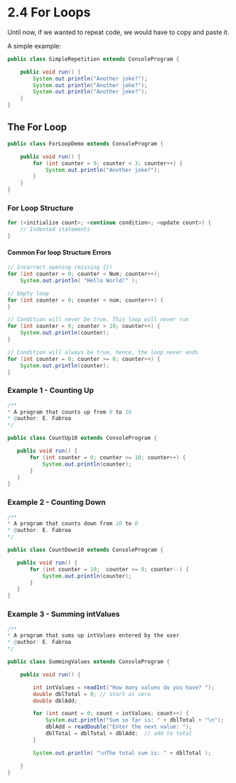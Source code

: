 
# 2.4 For Loops

Until now, if we wanted to repeat code, we would have to copy and paste it.

A simple example:


```java
public class SimpleRepetition extends ConsoleProgram {

    public void run() {
        System.out.println("Another joke?");
        System.out.println("Another joke?");
        System.out.println("Another joke?");
    }
}
```



## The For Loop


```java
public class ForLoopDemo extends ConsoleProgram {

    public void run() {
        for (int counter = 0; counter < 3; counter++) {
            System.out.println("Another joke?");
        }
    }
}
```



### For Loop Structure


```java
for (<initialize count>; <continue condition>; <update count>) {
    // Indented statements
}
```



#### Common For loop Structure Errors


```java
// Incorrect opening (missing {})
for (int counter = 0; counter < Num; counter++);
    System.out.println( "Hello World!" );

// Empty loop
for (int counter = 0; counter < num; counter++) {
}

// Condition will never be true. This loop will never run
for (int counter = 0; counter > 10; counter++) {
    System.out.println(counter);
}

// Condition will always be true, hence, the loop never ends
for (int counter = 0; counter >= 0; counter++) {
    System.out.println(counter);
}
```



### Example 1 - Counting Up


```java
/**
* A program that counts up from 0 to 10
* @author: E. Fabroa
*/

public class CountUp10 extends ConsoleProgram {

   public void run() {
       for (int counter = 0; counter <= 10; counter++) {
           System.out.println(counter);
       }
   }
}
```



###  Example 2 - Counting Down
```java
/**
* A program that counts down from 10 to 0
* @author: E. Fabroa
*/

public class CountDown10 extends ConsoleProgram {

   public void run() {
       for (int counter = 10;  counter >= 0; counter--) {
           System.out.println(counter);
       }
   }
}
```



###  Example 3 - Summing intValues


```java
/**
* A program that sums up intValues entered by the user
* @author: E. Fabroa
*/

public class SummingValues extends ConsoleProgram {

    public void run() {

        int intValues = readInt("How many values do you have? ");
        double dblTotal = 0; // start at zero
        double dblAdd;

        for (int count = 0; count < intValues; count++) {
            System.out.println("Sum so far is: " + dblTotal + "\n");
            dblAdd = readDouble("Enter the next value: ");
            dblTotal = dblTotal + dblAdd;  // add to total
        }

        System.out.println( "\nThe total sum is: " + dblTotal );

    }
}
